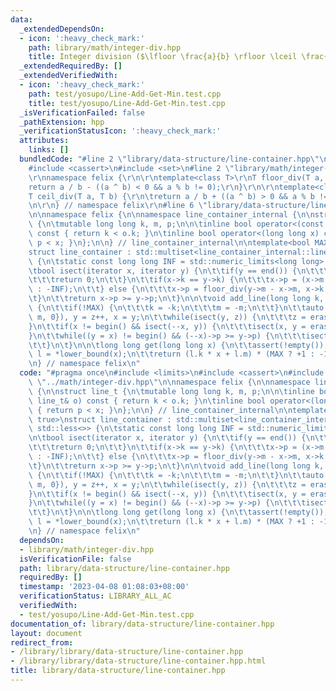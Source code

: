 ```yaml
---
data:
  _extendedDependsOn:
  - icon: ':heavy_check_mark:'
    path: library/math/integer-div.hpp
    title: Integer division ($\lfloor \frac{a}{b} \rfloor \lceil \frac{a}{b} \rceil$)
  _extendedRequiredBy: []
  _extendedVerifiedWith:
  - icon: ':heavy_check_mark:'
    path: test/yosupo/Line-Add-Get-Min.test.cpp
    title: test/yosupo/Line-Add-Get-Min.test.cpp
  _isVerificationFailed: false
  _pathExtension: hpp
  _verificationStatusIcon: ':heavy_check_mark:'
  attributes:
    links: []
  bundledCode: "#line 2 \"library/data-structure/line-container.hpp\"\n#include <limits>\n\
    #include <cassert>\n#include <set>\n#line 2 \"library/math/integer-div.hpp\"\n\
    \r\nnamespace felix {\r\n\r\ntemplate<class T>\r\nT floor_div(T a, T b) {\r\n\t\
    return a / b - ((a ^ b) < 0 && a % b != 0);\r\n}\r\n\r\ntemplate<class T>\r\n\
    T ceil_div(T a, T b) {\r\n\treturn a / b + ((a ^ b) > 0 && a % b != 0);\r\n}\r\
    \n\r\n} // namespace felix\r\n#line 6 \"library/data-structure/line-container.hpp\"\
    \n\nnamespace felix {\n\nnamespace line_container_internal {\n\nstruct line_t\
    \ {\n\tmutable long long k, m, p;\n\n\tinline bool operator<(const line_t& o)\
    \ const { return k < o.k; }\n\tinline bool operator<(long long x) const { return\
    \ p < x; }\n};\n\n} // line_container_internal\n\ntemplate<bool MAX = true>\n\
    struct line_container : std::multiset<line_container_internal::line_t, std::less<>>\
    \ {\n\tstatic const long long INF = std::numeric_limits<long long>::max();\n\n\
    \tbool isect(iterator x, iterator y) {\n\t\tif(y == end()) {\n\t\t\tx->p = INF;\n\
    \t\t\treturn 0;\n\t\t}\n\t\tif(x->k == y->k) {\n\t\t\tx->p = (x->m > y->m ? INF\
    \ : -INF);\n\t\t} else {\n\t\t\tx->p = floor_div(y->m - x->m, x->k - y->k);\n\t\
    \t}\n\t\treturn x->p >= y->p;\n\t}\n\n\tvoid add_line(long long k, long long m)\
    \ {\n\t\tif(!MAX) {\n\t\t\tk = -k;\n\t\t\tm = -m;\n\t\t}\n\t\tauto z = insert({k,\
    \ m, 0}), y = z++, x = y;\n\t\twhile(isect(y, z)) {\n\t\t\tz = erase(z);\n\t\t\
    }\n\t\tif(x != begin() && isect(--x, y)) {\n\t\t\tisect(x, y = erase(y));\n\t\t\
    }\n\t\twhile((y = x) != begin() && (--x)->p >= y->p) {\n\t\t\tisect(x, erase(y));\n\
    \t\t}\n\t}\n\n\tlong long get(long long x) {\n\t\tassert(!empty());\n\t\tauto\
    \ l = *lower_bound(x);\n\t\treturn (l.k * x + l.m) * (MAX ? +1 : -1);\n\t}\n};\n\
    \n} // namespace felix\n"
  code: "#pragma once\n#include <limits>\n#include <cassert>\n#include <set>\n#include\
    \ \"../math/integer-div.hpp\"\n\nnamespace felix {\n\nnamespace line_container_internal\
    \ {\n\nstruct line_t {\n\tmutable long long k, m, p;\n\n\tinline bool operator<(const\
    \ line_t& o) const { return k < o.k; }\n\tinline bool operator<(long long x) const\
    \ { return p < x; }\n};\n\n} // line_container_internal\n\ntemplate<bool MAX =\
    \ true>\nstruct line_container : std::multiset<line_container_internal::line_t,\
    \ std::less<>> {\n\tstatic const long long INF = std::numeric_limits<long long>::max();\n\
    \n\tbool isect(iterator x, iterator y) {\n\t\tif(y == end()) {\n\t\t\tx->p = INF;\n\
    \t\t\treturn 0;\n\t\t}\n\t\tif(x->k == y->k) {\n\t\t\tx->p = (x->m > y->m ? INF\
    \ : -INF);\n\t\t} else {\n\t\t\tx->p = floor_div(y->m - x->m, x->k - y->k);\n\t\
    \t}\n\t\treturn x->p >= y->p;\n\t}\n\n\tvoid add_line(long long k, long long m)\
    \ {\n\t\tif(!MAX) {\n\t\t\tk = -k;\n\t\t\tm = -m;\n\t\t}\n\t\tauto z = insert({k,\
    \ m, 0}), y = z++, x = y;\n\t\twhile(isect(y, z)) {\n\t\t\tz = erase(z);\n\t\t\
    }\n\t\tif(x != begin() && isect(--x, y)) {\n\t\t\tisect(x, y = erase(y));\n\t\t\
    }\n\t\twhile((y = x) != begin() && (--x)->p >= y->p) {\n\t\t\tisect(x, erase(y));\n\
    \t\t}\n\t}\n\n\tlong long get(long long x) {\n\t\tassert(!empty());\n\t\tauto\
    \ l = *lower_bound(x);\n\t\treturn (l.k * x + l.m) * (MAX ? +1 : -1);\n\t}\n};\n\
    \n} // namespace felix\n"
  dependsOn:
  - library/math/integer-div.hpp
  isVerificationFile: false
  path: library/data-structure/line-container.hpp
  requiredBy: []
  timestamp: '2023-04-08 01:08:03+08:00'
  verificationStatus: LIBRARY_ALL_AC
  verifiedWith:
  - test/yosupo/Line-Add-Get-Min.test.cpp
documentation_of: library/data-structure/line-container.hpp
layout: document
redirect_from:
- /library/library/data-structure/line-container.hpp
- /library/library/data-structure/line-container.hpp.html
title: library/data-structure/line-container.hpp
---
```

